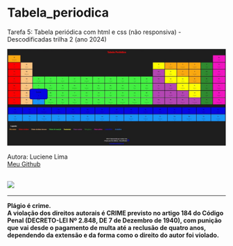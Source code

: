 # Tabela_periodica
Tarefa 5: Tabela periódica com html e css (não responsiva) - Descodificadas trilha 2 (ano 2024)

<img src="tab_p.jpeg" alt="imagem da tabela periódica feita por mim">

Autora: Luciene Lima
<br>
<a href="https://github.com/lucienelima8" target="_blank">Meu Github</a>

<br>

<img src="imagens/foto_capa.jpeg">

<hr>

<b>Plágio é crime.<br>
A violação dos direitos autorais é CRIME previsto no <b>artigo 184 do Código Penal (DECRETO-LEI Nº 2.848, DE 7 de Dezembro de 1940)<b>, com punição que vai desde o pagamento de multa até a reclusão de quatro anos, dependendo da extensão e da forma como o direito do autor foi violado.
